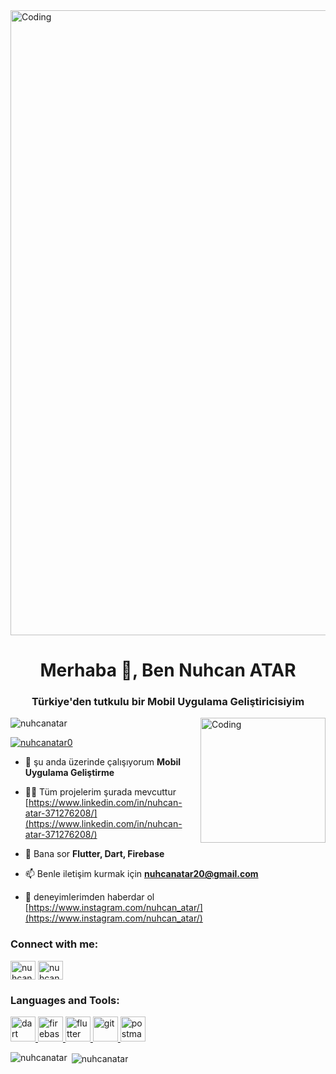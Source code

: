
<img align="center" alt="Coding" width="1000" src="https://1.bp.blogspot.com/-7A4WynwLsMw/XbBpCXG8fHI/AAAAAAAAMt4/uOa1bpLskYgrwGbllhSu2SDj_Mig8SXJQCLcBGAsYHQ/s1600/2000_600px.gif"/>

<h1 align="center">Merhaba 👋, Ben Nuhcan ATAR</h1>
<h3 align="center">Türkiye'den tutkulu bir Mobil Uygulama Geliştiricisiyim</h3>

<img align="right" alt="Coding" width="200" src="https://firebasestorage.googleapis.com/v0/b/whatsappdb-331ab.appspot.com/o/resim_2023-01-21_123311471.png?alt=media&token=8899d943-97aa-43a2-81fa-de345647d844"/>


<p align="left"> <img src="https://komarev.com/ghpvc/?username=nuhcanatar&label=Profile%20views&color=0e75b6&style=flat" alt="nuhcanatar" /> </p>



<p align="left"> <a href="https://twitter.com/nuhcanatar0" target="blank"><img src="https://img.shields.io/twitter/follow/nuhcanatar0?logo=twitter&style=for-the-badge" alt="nuhcanatar0" /></a> </p>

- 🔭 şu anda üzerinde çalışıyorum **Mobil Uygulama Geliştirme**

- 👨‍💻 Tüm projelerim şurada mevcuttur [https://www.linkedin.com/in/nuhcan-atar-371276208/](https://www.linkedin.com/in/nuhcan-atar-371276208/)

- 💬 Bana sor **Flutter, Dart, Firebase**

- 📫 Benle iletişim kurmak için **nuhcanatar20@gmail.com**

- 📄 deneyimlerimden haberdar ol [https://www.instagram.com/nuhcan_atar/](https://www.instagram.com/nuhcan_atar/)

<h3 align="left">Connect with me:</h3>
<p align="left">
<a href="https://twitter.com/nuhcanatar0" target="blank"><img align="center" src="https://raw.githubusercontent.com/rahuldkjain/github-profile-readme-generator/master/src/images/icons/Social/twitter.svg" alt="nuhcanatar0" height="30" width="40" /></a>
<a href="https://instagram.com/nuhcan_atar" target="blank"><img align="center" src="https://raw.githubusercontent.com/rahuldkjain/github-profile-readme-generator/master/src/images/icons/Social/instagram.svg" alt="nuhcan_atar" height="30" width="40" /></a>
</p>

<h3 align="left">Languages and Tools:</h3>
<p align="left"> <a href="https://dart.dev" target="_blank" rel="noreferrer"> <img src="https://www.vectorlogo.zone/logos/dartlang/dartlang-icon.svg" alt="dart" width="40" height="40"/> </a> <a href="https://firebase.google.com/" target="_blank" rel="noreferrer"> <img src="https://www.vectorlogo.zone/logos/firebase/firebase-icon.svg" alt="firebase" width="40" height="40"/> </a> <a href="https://flutter.dev" target="_blank" rel="noreferrer"> <img src="https://www.vectorlogo.zone/logos/flutterio/flutterio-icon.svg" alt="flutter" width="40" height="40"/> </a> <a href="https://git-scm.com/" target="_blank" rel="noreferrer"> <img src="https://www.vectorlogo.zone/logos/git-scm/git-scm-icon.svg" alt="git" width="40" height="40"/> </a> <a href="https://postman.com" target="_blank" rel="noreferrer"> <img src="https://www.vectorlogo.zone/logos/getpostman/getpostman-icon.svg" alt="postman" width="40" height="40"/> </a> </p>

<p><img align="left" src="https://github-readme-stats.vercel.app/api/top-langs?username=nuhcanatar&show_icons=true&locale=en&layout=compact" alt="nuhcanatar" /></p>

<p>&nbsp;<img align="center" src="https://github-readme-stats.vercel.app/api?username=nuhcanatar&show_icons=true&locale=en" alt="nuhcanatar" /></p>
